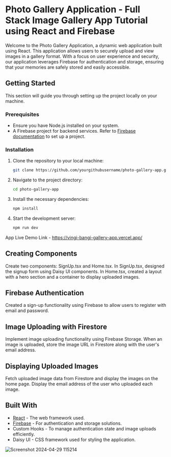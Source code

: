 # Photo Gallery Application - Full Stack Image Gallery App Tutorial using React and Firebase

Welcome to the Photo Gallery Application, a dynamic web application built using React. This application allows users to securely upload and view images in a gallery format. With a focus on user experience and security, our application leverages Firebase for authentication and storage, ensuring that your memories are safely stored and easily accessible.

## Getting Started

This section will guide you through setting up the project locally on your machine.

### Prerequisites

- Ensure you have Node.js installed on your system.
- A Firebase project for backend services. Refer to [Firebase documentation](https://firebase.google.com/docs/web/setup) to set up a project.

### Installation

1. Clone the repository to your local machine:
   ```bash
   git clone https://github.com/yourgithubusername/photo-gallery-app.git
   ```

2. Navigate to the project directory:
   ```bash
   cd photo-gallery-app
   ```

3. Install the necessary dependencies:
   ```bash
   npm install
   ```


4. Start the development server:
   ```bash
   npm run dev
   ```

App Live Demo Link - https://vingi-bangi-gallery-app.vercel.app/ 


## Creating Components

Create two components: SignUp.tsx and Home.tsx.
In SignUp.tsx, designed the signup form using Daisy UI components.
In Home.tsx, created a layout with a hero section and a container to display uploaded images.

## Firebase Authentication

Created a sign-up functionality using Firebase to allow users to register with email and password.

## Image Uploading with Firestore

Implement image uploading functionality using Firebase Storage.
When an image is uploaded, store the image URL in Firestore along with the user's email address.

## Displaying Uploaded Images
Fetch uploaded image data from Firestore and display the images on the home page.
Display the email address of the user who uploaded each image.

## Built With

- [React](https://reactjs.org/) - The web framework used.
- [Firebase](https://firebase.google.com/) - For authentication and storage solutions.
- Custom Hooks - To manage authentication state and image uploads efficiently.
- Daisy UI - CSS framework used for styling the application.


![Screenshot 2024-04-29 115214](https://github.com/KDvs123/Gallery-App/assets/119438971/168542f1-925b-46ed-840c-648e0e0bf50b)


  
